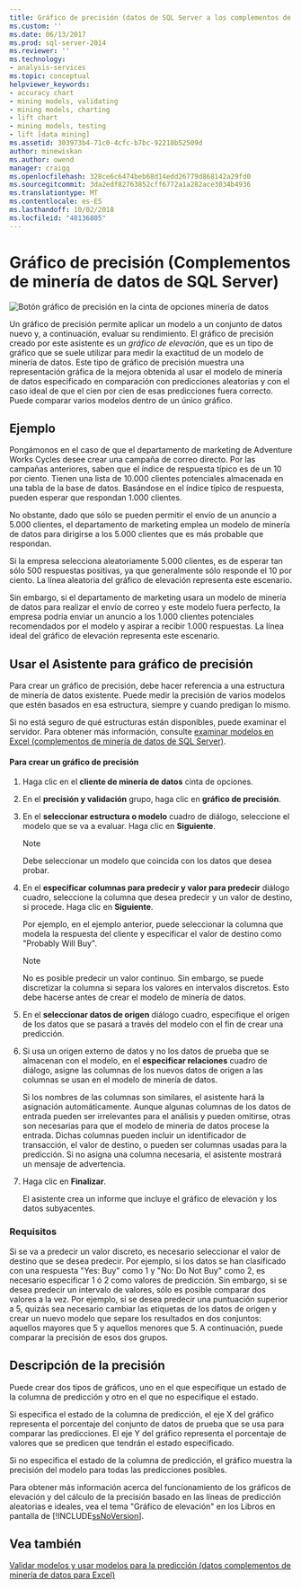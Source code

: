 ```yaml
---
title: Gráfico de precisión (datos de SQL Server a los complementos de minería de datos) | Microsoft Docs
ms.custom: ''
ms.date: 06/13/2017
ms.prod: sql-server-2014
ms.reviewer: ''
ms.technology:
- analysis-services
ms.topic: conceptual
helpviewer_keywords:
- accuracy chart
- mining models, validating
- mining models, charting
- lift chart
- mining models, testing
- lift [data mining]
ms.assetid: 303973b4-71c0-4cfc-b7bc-92218b52509d
author: minewiskan
ms.author: owend
manager: craigg
ms.openlocfilehash: 328ce6c6474beb68d14edd26779d868142a29fd0
ms.sourcegitcommit: 3da2edf82763852cff6772a1a282ace3034b4936
ms.translationtype: MT
ms.contentlocale: es-ES
ms.lasthandoff: 10/02/2018
ms.locfileid: "48136805"
---
```

# <a name="accuracy-chart-sql-server-data-mining-add-ins"></a>Gráfico de precisión (Complementos de minería de datos de SQL Server)
  ![Botón gráfico de precisión en la cinta de opciones minería de datos](media/dmc-accchart.gif "botón gráfico de precisión en la cinta de opciones minería de datos")  
  
 Un gráfico de precisión permite aplicar un modelo a un conjunto de datos nuevo y, a continuación, evaluar su rendimiento. El gráfico de precisión creado por este asistente es un *gráfico de elevación*, que es un tipo de gráfico que se suele utilizar para medir la exactitud de un modelo de minería de datos. Este tipo de gráfico de precisión muestra una representación gráfica de la mejora obtenida al usar el modelo de minería de datos especificado en comparación con predicciones aleatorias y con el caso ideal de que el cien por cien de esas predicciones fuera correcto. Puede comparar varios modelos dentro de un único gráfico.  
  
## <a name="example"></a>Ejemplo  
 Pongámonos en el caso de que el departamento de marketing de Adventure Works Cycles desee crear una campaña de correo directo. Por las campañas anteriores, saben que el índice de respuesta típico es de un 10 por ciento. Tienen una lista de 10.000 clientes potenciales almacenada en una tabla de la base de datos. Basándose en el índice típico de respuesta, pueden esperar que respondan 1.000 clientes.  
  
 No obstante, dado que sólo se pueden permitir el envío de un anuncio a 5.000 clientes, el departamento de marketing emplea un modelo de minería de datos para dirigirse a los 5.000 clientes que es más probable que respondan.  
  
 Si la empresa selecciona aleatoriamente 5.000 clientes, es de esperar tan sólo 500 respuestas positivas, ya que generalmente sólo responde el 10 por ciento. La línea aleatoria del gráfico de elevación representa este escenario.  
  
 Sin embargo, si el departamento de marketing usara un modelo de minería de datos para realizar el envío de correo y este modelo fuera perfecto, la empresa podría enviar un anuncio a los 1.000 clientes potenciales recomendados por el modelo y aspirar a recibir 1.000 respuestas. La línea ideal del gráfico de elevación representa este escenario.  
  
## <a name="using-the-accuracy-chart-wizard"></a>Usar el Asistente para gráfico de precisión  
 Para crear un gráfico de precisión, debe hacer referencia a una estructura de minería de datos existente. Puede medir la precisión de varios modelos que estén basados en esa estructura, siempre y cuando predigan lo mismo.  
  
 Si no está seguro de qué estructuras están disponibles, puede examinar el servidor. Para obtener más información, consulte [examinar modelos en Excel &#40;complementos de minería de datos de SQL Server&#41;](browsing-models-in-excel-sql-server-data-mining-add-ins.md).  
  
#### <a name="to-create-an-accuracy-chart"></a>Para crear un gráfico de precisión  
  
1.  Haga clic en el **cliente de minería de datos** cinta de opciones.  
  
2.  En el **precisión y validación** grupo, haga clic en **gráfico de precisión**.  
  
3.  En el **seleccionar estructura o modelo** cuadro de diálogo, seleccione el modelo que se va a evaluar. Haga clic en **Siguiente**.  
  
    > [!NOTE]  
    >  Debe seleccionar un modelo que coincida con los datos que desea probar.  
  
4.  En el **especificar columnas para predecir y valor para predecir** diálogo cuadro, seleccione la columna que desea predecir y un valor de destino, si procede. Haga clic en **Siguiente**.  
  
     Por ejemplo, en el ejemplo anterior, puede seleccionar la columna que modela la respuesta del cliente y especificar el valor de destino como "Probably Will Buy".  
  
    > [!NOTE]  
    >  No es posible predecir un valor continuo. Sin embargo, se puede discretizar la columna si separa los valores en intervalos discretos. Esto debe hacerse antes de crear el modelo de minería de datos.  
  
5.  En el **seleccionar datos de origen** diálogo cuadro, especifique el origen de los datos que se pasará a través del modelo con el fin de crear una predicción.  
  
6.  Si usa un origen externo de datos y no los datos de prueba que se almacenan con el modelo, en el **especificar relaciones** cuadro de diálogo, asigne las columnas de los nuevos datos de origen a las columnas se usan en el modelo de minería de datos.  
  
     Si los nombres de las columnas son similares, el asistente hará la asignación automáticamente. Aunque algunas columnas de los datos de entrada pueden ser irrelevantes para el análisis y pueden omitirse, otras son necesarias para que el modelo de minería de datos procese la entrada. Dichas columnas pueden incluir un identificador de transacción, el valor de destino, o pueden ser columnas usadas para la predicción. Si no asigna una columna necesaria, el asistente mostrará un mensaje de advertencia.  
  
7.  Haga clic en **Finalizar**.  
  
     El asistente crea un informe que incluye el gráfico de elevación y los datos subyacentes.  
  
### <a name="requirements"></a>Requisitos  
 Si se va a predecir un valor discreto, es necesario seleccionar el valor de destino que se desea predecir. Por ejemplo, si los datos se han clasificado con una respuesta "Yes: Buy" como 1 y "No: Do Not Buy" como 2, es necesario especificar 1 ó 2 como valores de predicción. Sin embargo, si se desea predecir un intervalo de valores, sólo es posible comparar dos valores a la vez. Por ejemplo, si se desea predecir una puntuación superior a 5, quizás sea necesario cambiar las etiquetas de los datos de origen y crear un nuevo modelo que separe los resultados en dos conjuntos: aquellos mayores que 5 y aquellos menores que 5. A continuación, puede comparar la precisión de esos dos grupos.  
  
## <a name="understanding-accuracy"></a>Descripción de la precisión  
 Puede crear dos tipos de gráficos, uno en el que especifique un estado de la columna de predicción y otro en el que no especifique el estado.  
  
 Si especifica el estado de la columna de predicción, el eje X del gráfico representa el porcentaje del conjunto de datos de prueba que se usa para comparar las predicciones. El eje Y del gráfico representa el porcentaje de valores que se predicen que tendrán el estado especificado.  
  
 Si no especifica el estado de la columna de predicción, el gráfico muestra la precisión del modelo para todas las predicciones posibles.  
  
 Para obtener más información acerca del funcionamiento de los gráficos de elevación y del cálculo de la precisión basado en las líneas de predicción aleatorias e ideales, vea el tema "Gráfico de elevación" en los Libros en pantalla de [!INCLUDE[ssNoVersion](../includes/ssnoversion-md.md)].  
  
## <a name="see-also"></a>Vea también  
 [Validar modelos y usar modelos para la predicción &#40;datos complementos de minería de datos para Excel&#41;](validating-models-and-using-models-for-prediction-data-mining-add-ins-for-excel.md)  
  
  
